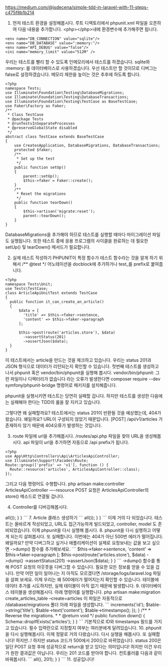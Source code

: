 https://medium.com/@jsdecena/simple-tdd-in-laravel-with-11-steps-c475f8b1b214

1. 먼저 테스트 환경을 설정해봅시다.
루트 디렉토리에서 phpunit.xml 파일을 오픈하여 다음 내용을 추가합니다.
\<php\>\<\/php\>내에 환경변수에 추가해주면 됩니다.

```
<env name="DB_CONNECTION" value="sqlite"/>
<env name="DB_DATABASE" value=":memory:"/>
<env name="API_DEBUG" value="false"/>
<ini name="memory_limit" value="512M" />
```
우리는 테스트를 빨리 할 수 있도록 인메모리에서 테스트를 하겠습니다. sqlite와 :memory: 를 데이터베이스로 사용하겠습니다. 
우선 테스트만 할 것이므로 디버그는 false로 설정하겠습니다. 메모리 제한을 높이는 것은 추후에 하도록 합니다.

```
<?php
namespace Tests;
use Illuminate\Foundation\Testing\DatabaseMigrations;
use Illuminate\Foundation\Testing\DatabaseTransactions;
use Illuminate\Foundation\Testing\TestCase as BaseTestCase;
use Faker\Factory as Faker;
/**
 * Class TestCase
 * @package Tests
 * @runTestsInSeparateProcesses
 * @preserveGlobalState disabled
 */
abstract class TestCase extends BaseTestCase
{
    use CreatesApplication, DatabaseMigrations, DatabaseTransactions;
    protected $faker;
    /**
     * Set up the test
     */
    public function setUp()
    {
        parent::setUp();
        $this->faker = Faker::create();
    }
    /**
     * Reset the migrations
     */
    public function tearDown()
    {
        $this->artisan('migrate:reset');
        parent::tearDown();
    }
}
```
DatabaseMigrations을 추가해야 하므로 테스트를 실행할 때마다 마이그레이션 파일도 실행됩니다. 
또한 테스트 중에 응용 프로그램의 사이클을 완료하는 데 필요한 setUp() 및 tearDown() 메서드가 필요합니다.

2. 실제 테스트 작성하기 
PHPUNIT이 특정 함수가 테스트 함수라는 것을 알게 하기 위해서 /** @test */ 어노테이션을 docblock에 추가하거나 test_를 prefix로 붙여줍니다. 
```
<?php
namespace Tests\Unit;
use Tests\TestCase;
class ArticleApiUnitTest extends TestCase
{
  public function it_can_create_an_article()
  {
      $data = [
        'title' => $this->faker->sentence,
        'content' => $this->faker->paragraph
      ];
    
      $this->post(route('articles.store'), $data)
        ->assertStatus(201)
        ->assertJson($data);
  }
}
```
이 테스트에서는 article을 만드는 것을 체크하고 있습니다.
우리는 status 201과 JSON 형식으로 데이터가 리턴되는지 확인할 수 있습니다.
첫번째 테스트를 생성하고 나서 phpunit 혹은 vendor/bin/phpunit을 실행해 봅시다.
vendor/bin/phpunit: 그런 파일이나 디렉터리가 없습니다
라는 오류가 발생한다면 composer require --dev symfony/phpunit-bridge 명령어로 패키지를 설치해줍니다.

phpunit을 실행시키면 테스트는 당연히 실패할 겁니다. 
하지만 테스트를 생성한 다음에는 실패해야 한다는 TDD의 룰을 잘 지키고 있습니다.

그렇다면 왜 실패할까요? 테스트에서는 status 201이 반환될 것을 예상했는데, 404가 왔습니다. 왜일까요?
URL이 구성되지 않았기 때문입니다. [POST] /api/v1/articles 가 존재하지 않기 때문에 404오류가 발생하는 것입니다. 

3. route 파일에 url을 추가해봅시다.
/routes/api.php 파일을 찾아 URL을 생성해봅시다. api 파일이 url을 추가하면 자동으로 /api prefix가 됩니다.
```
<?php
use App\Http\Controllers\Api\ArticlesApiController;
use Illuminate\Support\Facades\Route;
Route::group(['prefix' => 'v1'], function () {
  Route::resource('articles', ArticlesApiController::class);
});
```

그리고 다음 명령어도 수행합니다.
php artisan make:controller ArticlesApiController —-resource
POST 요청은 ArticlesApiController의 store() 메소드로 연결될 겁니다.

4. Controller를 디버깅해봅시다.
<?php
namespace App\Http\Controllers\Api;
class ArticlesApiController extends Controller 
{
    public function store() {
        dd('success!');
    }
}
이제 phpunit을 다시 호출하여 결과를 살펴봅시다.
success!라는 문자열이 터미널에 찍히는 것을 볼 수 있을 겁니다!


5. input 검증하기
DB에 저장할 값을 검증는 것도 잊지마세요! 유효성 검사를 위해 CreateArticleRequest라는 새로운 클래스를 생성해봅시다.

6. 생성된 article 리턴하기 

```
<?php
namespace App\Http\Controllers\Api;
class ArticlesApiController extends Controller 
{
    /**
    * @param CreateArticleRequest $request
    */
    public function store(CreateArticleRequest $request) {
      return Article::create($request->all());
    }
}
```

7. Article 클래스 생성하기
```
<?php
namespace App\Articles;
use Illuminate\Database\Eloquent\Model;
class Article extends Model {
  protected $fillable = [
    'title',
    'content'
  ];
  
}
```
이 Article 클래스에서는 fillable과 hidden 속성을 정의해야 합니다. 정의한 후, controller를 다시 체크하고, Article 클래스를 import 하세요.

```
<?php
namespace App\Http\Controllers\Api;
use App\Articles\Article;
class ArticlesApiController extends Controller 
{
    /**
    * @param CreateArticleRequest $request
    */
    public function store(CreateArticleRequest $request) {
      return Article::create($request->all());
    }
}
```
이제 거의 다 되었습니다. 테스트는 올바르게 작성되었고, URL도 접근가능하게 빌드되었고, controller, model 도 준비되었습니다. 이제 phpunit을 다시 실행해 봅시다.

8. phpunit을 다시 실행하고 어떻게 되는지 살펴봅시다.
또 실패합니다. 이번에는 404가 아닌 500번 에러가 떨어집니다.
왜일까요? 만약 디버그하고 싶거나 애플리케이션이 실제로 요청보내는 값을 보고 싶으면 ->dump() 함수를 추가해보세요.

```
<?php
namespace Tests\Unit;
use Tests\TestCase;
class ArticleApiUnitTest extends TestCase
{
  public function it_can_create_an_article()
  {
      $data = [
        'title' => $this->faker->sentence,
        'content' => $this->faker->paragraph
      ];
    
      $this->post(route('articles.store'), $data)
        ->dump()
        ->assertStatus(201)
        ->assertJson($data);
  }
}
```
->dump() 함수를 통해 POST 요청의 아웃풋을 디버그할 수 있습니다. 필요한 모든 정보를 얻을 수 있을 겁니다. 만약 어떤 일이 일어나는 지 아직도 모르겠다면 /storage/logs/laravel.log 파일을 살펴 보세요. 
이제 우리는 왜 500에러가 떨어지는지 확인할 수 있습니다. 
테이블에 데이터 추가를 시도하지만, 실제 테이블이 아직 없기 때문에 발생합니다.

9. 데이터베이스 테이블을 생성해봅시다.
아래 명령어를 실행합니다.
php artisan make:migration create_articles_table –create=articles

이 파일은 자동적으로 /database/migrations 폴더 아래 파일을 생성합니다. 
```
<?php
use Illuminate\Support\Facades\Schema;
use Illuminate\Database\Schema\Blueprint;
use Illuminate\Database\Migrations\Migration;
class CreateArticlesTable extends Migration
{
    /**
     * Run the migrations.
     *
     * @return void
     */
    public function up()
    {
        Schema::create('articles', function (Blueprint $table) {
            $table->increments('id');
            $table->string('title');
            $table->text('content');
            $table->timestamps();
        });
    }
    /**
     * Reverse the migrations.
     *
     * @return void
     */
    public function down()
    {
        Schema::dropIfExists('articles');
    }
}
```
기본적으로 ID와 timestamps 필드를 가지고 있습니다. 필수 입력란으로 지정할지 여부는 여러분에게 달려있습니다.

10. phpunit을 다시 실행해봅시다.
이제 정말로 거의 다왔습니다. 다시 실행을 해봅시다.
또 실패합니다! 하지만..! 하지만 status 코드가 500에서 200으로 바뀌었습니다.
status 200은 일단 POST 요청 후에 성공적으로 return을 받고 있다는 의미입니다!
하지만 이건 우리가 원한 결과값은 아닙니다. 우리는 201 코드를 받아야 합니다. 
컨트롤러를 다음과 같이 바꿔봅시다.

```
<?php
namespace App\Http\Controllers\Api;
use App\Articles\Article;
class ArticlesApiController extends Controller 
{
    /**
    * @param CreateArticleRequest $request
    */
    public function store(CreateArticleRequest $request) {
      return Article::create($request->all(), 201);
    }
}
```

11. 성공입니다!
